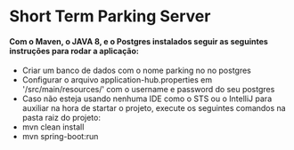 <h1>Short Term Parking Server</h1>

<h4>Com o Maven, o JAVA 8, e o Postgres instalados seguir as seguintes instruções para rodar a aplicação:</h4>
<ul>
    <li>Criar um banco de dados com o nome parking no no postgres</li>
    <li>Configurar o arquivo application-hub.properties em '/src/main/resources/' com o username e password do seu postgres</li>
    <li>Caso não esteja usando nenhuma IDE como o STS ou o IntelliJ para auxiliar na hora de startar o projeto, execute os seguintes comandos na pasta raiz do projeto:</li>
    <li>mvn clean install</li>
    <li>mvn spring-boot:run</li>
</ul>